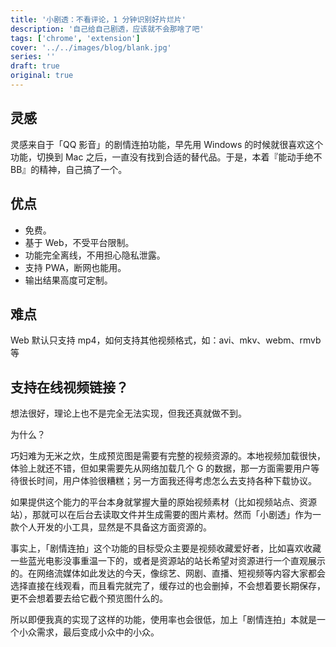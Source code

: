 ```yaml
---
title: '小剧透：不看评论，1 分钟识别好片烂片'
description: '自己给自己剧透，应该就不会那啥了吧'
tags: ['chrome', 'extension']
cover: '../../images/blog/blank.jpg'
series: ''
draft: true
original: true
---
```


## 灵感

灵感来自于「QQ 影音」的剧情连拍功能，早先用 Windows 的时候就很喜欢这个功能，切换到 Mac 之后，一直没有找到合适的替代品。于是，本着『能动手绝不BB』的精神，自己搞了一个。

## 优点

- 免费。
- 基于 Web，不受平台限制。
- 功能完全离线，不用担心隐私泄露。
- 支持 PWA，断网也能用。
- 输出结果高度可定制。

## 难点

Web 默认只支持 mp4，如何支持其他视频格式，如：avi、mkv、webm、rmvb 等

## 支持在线视频链接？

想法很好，理论上也不是完全无法实现，但我还真就做不到。

为什么？

巧妇难为无米之炊，生成预览图是需要有完整的视频资源的。本地视频加载很快，体验上就还不错，但如果需要先从网络加载几个 G 的数据，那一方面需要用户等待很长时间，用户体验很糟糕；另一方面我还得考虑怎么去支持各种下载协议。

如果提供这个能力的平台本身就掌握大量的原始视频素材（比如视频站点、资源站），那就可以在后台去读取文件并生成需要的图片素材。然而「小剧透」作为一款个人开发的小工具，显然是不具备这方面资源的。

事实上，「剧情连拍」这个功能的目标受众主要是视频收藏爱好者，比如喜欢收藏一些蓝光电影没事重温一下的，或者是资源站的站长希望对资源进行一个直观展示的。在网络流媒体如此发达的今天，像综艺、网剧、直播、短视频等内容大家都会选择直接在线观看，而且看完就完了，缓存过的也会删掉，不会想着要长期保存，更不会想着要去给它截个预览图什么的。

所以即便我真的实现了这样的功能，使用率也会很低，加上「剧情连拍」本就是一个小众需求，最后变成小众中的小众。
